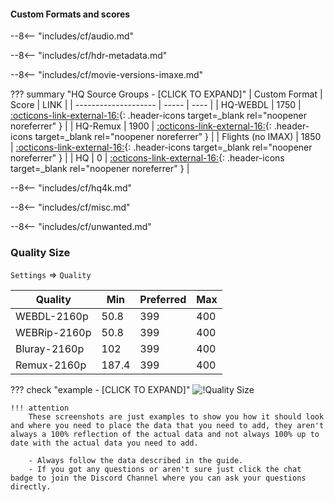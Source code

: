 #### Custom Formats and scores

--8<-- "includes/cf/audio.md"

--8<-- "includes/cf/hdr-metadata.md"

--8<-- "includes/cf/movie-versions-imaxe.md"

??? summary "HQ Source Groups - [CLICK TO EXPAND]"
    | Custom Format        | Score | LINK |
    | -------------------- | ----- | ---- |
    | HQ-WEBDL             | 1750  | [:octicons-link-external-16:](/Radarr/Radarr-collection-of-custom-formats/#hq-webdl){: .header-icons target=_blank rel="noopener noreferrer" } |
    | HQ-Remux             | 1900  | [:octicons-link-external-16:](/Radarr/Radarr-collection-of-custom-formats/#hq-remux){: .header-icons target=_blank rel="noopener noreferrer" } |
    | Flights (no IMAX)    | 1850  | [:octicons-link-external-16:](https://raw.githubusercontent.com/TRaSH-/Guides/master/docs/json/radarr/flights-no-imax.json){: .header-icons target=_blank rel="noopener noreferrer" } |
    | HQ                   |    0  | [:octicons-link-external-16:](/Radarr/Radarr-collection-of-custom-formats/#hq){: .header-icons target=_blank rel="noopener noreferrer" } |

--8<-- "includes/cf/hq4k.md"

--8<-- "includes/cf/misc.md"

--8<-- "includes/cf/unwanted.md"

### Quality Size

`Settings` => `Quality`

| Quality        | Min   | Preferred | Max |
| -------------- | ----- | --------- | --- |
| WEBDL-2160p    |  50.8 |       399 | 400 |
| WEBRip-2160p   |  50.8 |       399 | 400 |
| Bluray-2160p   | 102   |       399 | 400 |
| Remux-2160p    | 187.4 |       399 | 400 |

??? check "example - [CLICK TO EXPAND]"
    ![!Quality Size](images/uhd-quality-size.png)

    !!! attention
        These screenshots are just examples to show you how it should look and where you need to place the data that you need to add, they aren't always a 100% reflection of the actual data and not always 100% up to date with the actual data you need to add.

        - Always follow the data described in the guide.
        - If you got any questions or aren't sure just click the chat badge to join the Discord Channel where you can ask your questions directly.

